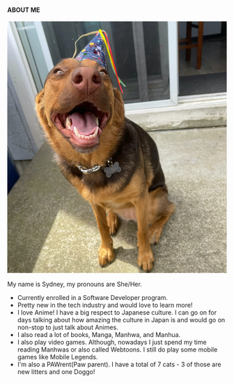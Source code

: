 #### ABOUT ME

![My Doggo](tsukipic.jpg)

My name is Sydney, my pronouns are She/Her.
- Currently enrolled in a Software Developer program.
- Pretty new in the tech industry and would love to learn more!
- I love Anime! I have a big respect to Japanese culture. I can go on for days talking about how amazing the culture in Japan is and would go on non-stop to just talk about Animes.
- I also read a lot of books, Manga, Manhwa, and Manhua.
- I also play video games. Although, nowadays I just spend my time reading Manhwas or also called Webtoons. I still do play some mobile games like Mobile Legends.
- I'm also a PAWrent(Paw parent). I have a total of 7 cats - 3 of those are new litters and one Doggo!


<!---
sfpagalan/sfpagalan is a ✨ special ✨ repository because its `README.md` (this file) appears on your GitHub profile.
You can click the Preview link to take a look at your changes.
--->
